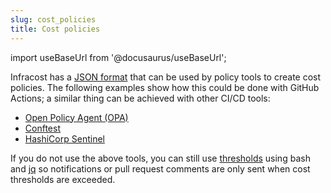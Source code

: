```yaml
---
slug: cost_policies
title: Cost policies
---
```


import useBaseUrl from '@docusaurus/useBaseUrl';

Infracost has a [JSON format](/docs/features/cli_commands/#usage) that can be used by policy tools to create cost policies. The following examples show how this could be done with GitHub Actions; a similar thing can be achieved with other CI/CD tools: 
  - [Open Policy Agent (OPA)](https://github.com/infracost/actions/blob/master/examples/opa)
  - [Conftest](https://github.com/infracost/actions/blob/master/examples/conftest)
  - [HashiCorp Sentinel](https://github.com/infracost/actions/blob/master/examples/sentinel)

If you do not use the above tools, you can still use [thresholds](https://github.com/infracost/actions/blob/master/examples/thresholds) using bash and [jq](https://stedolan.github.io/jq/) so notifications or pull request comments are only sent when cost thresholds are exceeded. 
